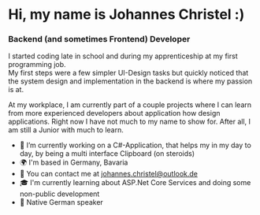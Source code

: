 # Hi, my name is Johannes Christel :)

### Backend (and sometimes Frontend) Developer

I started coding late in school and during my apprenticeship at my first programming job.  
My first steps were a few simpler UI-Design tasks but quickly noticed that the system design and implementation in the backend is where my passion is at.  

At my workplace, I am currently part of a couple projects where I can learn from more experienced developers about application how design applications. Right now I have not much to my name to show for. After all, I am still a Junior with much to learn.

- :hammer: I’m currently working on a C#-Application, that helps my in my day to day, by being a multi interface Clipboard (on steroids)
- :earth_africa: I'm based in Germany, Bavaria
- :email: You can contact me at [johannes.christel@outlook.de](mailto:johannes.christel@outlook.de)
- :mortar_board: I'm currently learning about ASP.Net Core Services and doing some non-public development
- :lips:  Native German speaker
